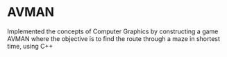 # AVMAN
Implemented the concepts of Computer Graphics by constructing a game AVMAN where the objective is to find the route through a maze in shortest time, using C++
